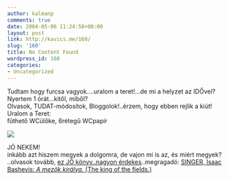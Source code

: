 ```yaml
---
author: kalmanp
comments: true
date: 2004-05-06 11:24:58+00:00
layout: post
link: http://kavics.me/160/
slug: '160'
title: No Content Found
wordpress_id: 160
categories:
- Uncategorized
---
```


Tudtam hogy furcsa vagyok....uralom a teret!...de mi a helyzet az IDŐvel?  
Nyertem 1 órát...kitől, miből?  
Olvasok, TUDAT-módosítok, Bloggolok!..érzem, hogy ebben rejlik a kiút!  
Uralom a Teret:  
fűthető WCülőke, 6rétegű WCpapír




![](http://kavics.freeblog.hu/Files/wc.jpg)




JÓ NEKEM!  
inkább azt hiszem megyek a dolgomra, de vajon mi is az, és miért megyek?  
..olvasok tovább, [ez JÓ könyv..nagyon érdekes](http://images.amazon.com/images/P/0374529086.01.LZZZZZZZ.jpg)..megragadó: [SINGER, Isaac Bashevis: _A mezõk királya._ (The king of the fields.)](http://www.europakiado.hu/index.php?l=h&s=11)  

